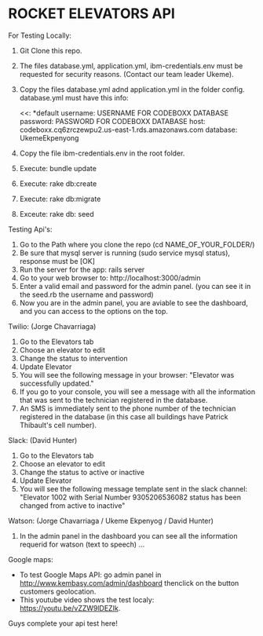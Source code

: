 # ROCKET ELEVATORS API

For Testing Locally:

1. Git Clone this repo.
2. The files database.yml, application.yml, ibm-credentials.env must be requested for security reasons. (Contact our team leader Ukeme).
3. Copy the files database.yml adnd application.yml in the folder config. 
   database.yml must have this info:
   
   <<: *default
  username: USERNAME FOR CODEBOXX DATABASE
  password: PASSWORD FOR CODEBOXX DATABASE
  host: codeboxx.cq6zrczewpu2.us-east-1.rds.amazonaws.com
  database: UkemeEkpenyong
  
4. Copy the file ibm-credentials.env in the root folder.
5. Execute: bundle update
6. Execute: rake db:create
7. Execute: rake db:migrate
8. Exceute: rake db: seed

Testing Api's: 

1. Go to the Path where you clone the repo (cd NAME_OF_YOUR_FOLDER/)
2. Be sure that mysql server is running (sudo service mysql status), response must be [OK]
3. Run the server for the app: rails server
4. Go to your web browser to: http://localhost:3000/admin
3. Enter a valid email and password for the admin panel. (you can see it in the seed.rb the username and password)
4. Now you are in the admin panel, you are aviable to see the dashboard, and you can access to the options on the top.


Twilio: (Jorge Chavarriaga)
1. Go to the Elevators tab
2. Choose an elevator to edit 
3. Change the status to intervention
4. Update Elevator
5. You will see the following message in your browser: "Elevator was successfully updated."
6. If you go to your console, you will see a message with all the information that was sent to the technician registered in the database.
7. An SMS is immediately sent to the phone number of the technician registered in the database (in this case all buildings have Patrick Thibault's cell number).

Slack: (David Hunter)
1. Go to the Elevators tab
2. Choose an elevator to edit 
3. Change the status to active or inactive
4. Update Elevator
5. You will see the following message template sent in the slack channel: "Elevator 1002 with Serial Number 9305206536082 status has been changed from active to inactive"

Watson: (Jorge Chavarriaga / Ukeme Ekpenyog / David Hunter)
1. In the admin panel in the dashboard you can see all the information requerid for watson (text to speech)
...

Google maps:
- To test Google Maps API: go admin panel in http://www.kembasy.com/admin/dashboard  thenclick on the button customers geolocation. 
- This youtube video shows the test localy: https://youtu.be/vZZW9lDEZIk. 

Guys complete your api test here!



